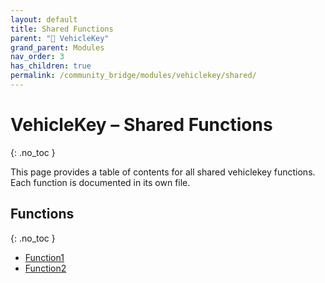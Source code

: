 ```yaml
---
layout: default
title: Shared Functions
parent: "🔑 VehicleKey"
grand_parent: Modules
nav_order: 3
has_children: true
permalink: /community_bridge/modules/vehiclekey/shared/
---
```


# VehicleKey – Shared Functions
{: .no_toc }

This page provides a table of contents for all shared vehiclekey functions. Each function is documented in its own file.

## Functions
{: .no_toc }

- [Function1](shared/Function1.md)
- [Function2](shared/Function2.md)
